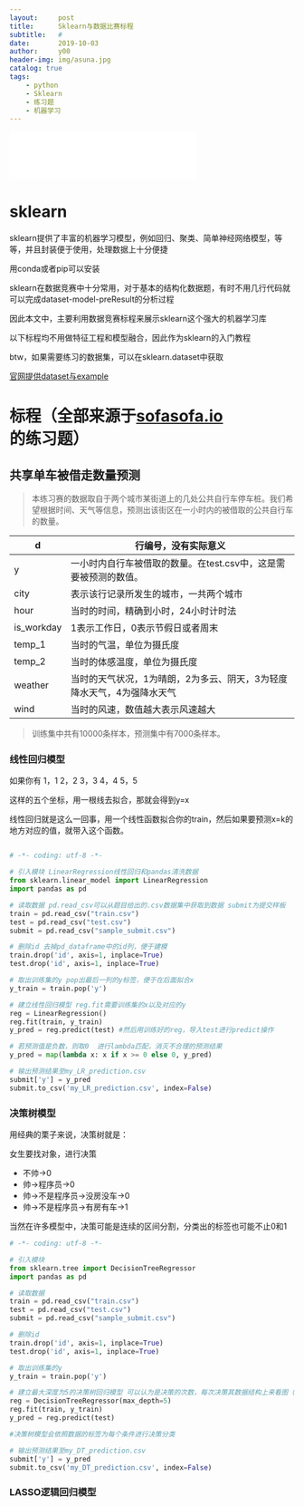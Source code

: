 ```yaml
---
layout:     post
title:      Sklearn与数据比赛标程
subtitle:   #
date:       2019-10-03
author:     y00
header-img: img/asuna.jpg
catalog: true
tags:
    - python
    - Sklearn
    - 练习题
    - 机器学习
---
```


<iframe
  frameborder="no"
  border="0"
  marginwidth="0"
  marginheight="0"
  width="330"
  height="86"
  src="//music.163.com/outchain/player?type=2&id=27867500&auto=0&height=66"
></iframe>

# sklearn

sklearn提供了丰富的机器学习模型，例如回归、聚类、简单神经网络模型，等等，并且封装便于使用，处理数据上十分便捷

用conda或者pip可以安装

sklearn在数据竞赛中十分常用，对于基本的结构化数据题，有时不用几行代码就可以完成dataset-model-preResult的分析过程

因此本文中，主要利用数据竞赛标程来展示sklearn这个强大的机器学习库

以下标程均不用做特征工程和模型融合，因此作为sklearn的入门教程

btw，如果需要练习的数据集，可以在sklearn.dataset中获取

[官网提供dataset与example](https://scikit-learn.org/stable/auto_examples/#examples-based-on-real-world-datasets)

# 标程（全部来源于[sofasofa.io](http://sofasofa.io/tutorials/sofa_benchmark/)的练习题）

## 共享单车被借走数量预测

> 本练习赛的数据取自于两个城市某街道上的几处公共自行车停车桩。我们希望根据时间、天气等信息，预测出该街区在一小时内的被借取的公共自行车的数量。 


d  |	行编号，没有实际意义
--  |   --
y	|一小时内自行车被借取的数量。在test.csv中，这是需要被预测的数值。
city	|表示该行记录所发生的城市，一共两个城市
hour	|当时的时间，精确到小时，24小时计时法
is_workday	|1表示工作日，0表示节假日或者周末
temp_1	|当时的气温，单位为摄氏度
temp_2	|当时的体感温度，单位为摄氏度
weather	|当时的天气状况，1为晴朗，2为多云、阴天，3为轻度降水天气，4为强降水天气
wind	|当时的风速，数值越大表示风速越大

> 训练集中共有10000条样本，预测集中有7000条样本。 

### 线性回归模型

如果你有 1，1    2，2     3，3    4，4      5，5 
    
这样的五个坐标，用一根线去拟合，那就会得到y=x
    
线性回归就是这么一回事，用一个线性函数拟合你的train，然后如果要预测x=k的地方对应的值，就带入这个函数。


```python

# -*- coding: utf-8 -*-

# 引入模块 LinearRegression线性回归和pandas清洗数据
from sklearn.linear_model import LinearRegression
import pandas as pd

# 读取数据 pd.read_csv可以从题目给出的.csv数据集中获取到数据 submit为提交样板
train = pd.read_csv("train.csv")
test = pd.read_csv("test.csv")
submit = pd.read_csv("sample_submit.csv")

# 删除id 去掉pd_dataframe中的id列，便于建模
train.drop('id', axis=1, inplace=True)
test.drop('id', axis=1, inplace=True)

# 取出训练集的y pop出最后一列的y标签，便于在后面拟合x
y_train = train.pop('y')

# 建立线性回归模型 reg.fit需要训练集的x以及对应的y
reg = LinearRegression()
reg.fit(train, y_train)
y_pred = reg.predict(test) #然后用训练好的reg，导入test进行predict操作

# 若预测值是负数，则取0  进行lambda匹配，消灭不合理的预测结果
y_pred = map(lambda x: x if x >= 0 else 0, y_pred)

# 输出预测结果至my_LR_prediction.csv
submit['y'] = y_pred
submit.to_csv('my_LR_prediction.csv', index=False)

```
### 决策树模型

用经典的栗子来说，决策树就是：

女生要找对象，进行决策

* 不帅->0
* 帅->程序员->0
* 帅->不是程序员->没房没车->0
* 帅->不是程序员->有房有车->1

当然在许多模型中，决策可能是连续的区间分割，分类出的标签也可能不止0和1

```python
# -*- coding: utf-8 -*-

# 引入模块 
from sklearn.tree import DecisionTreeRegressor
import pandas as pd

# 读取数据
train = pd.read_csv("train.csv")
test = pd.read_csv("test.csv")
submit = pd.read_csv("sample_submit.csv")

# 删除id
train.drop('id', axis=1, inplace=True)
test.drop('id', axis=1, inplace=True)

# 取出训练集的y
y_train = train.pop('y')

# 建立最大深度为5的决策树回归模型 可以认为是决策的次数，每次决策其数据结构上来看图（树）就多出一层
reg = DecisionTreeRegressor(max_depth=5)
reg.fit(train, y_train)
y_pred = reg.predict(test)

#决策树模型会依照数据的标签为每个条件进行决策分类

# 输出预测结果至my_DT_prediction.csv
submit['y'] = y_pred
submit.to_csv('my_DT_prediction.csv', index=False)

```

### LASSO逻辑回归模型

```python
